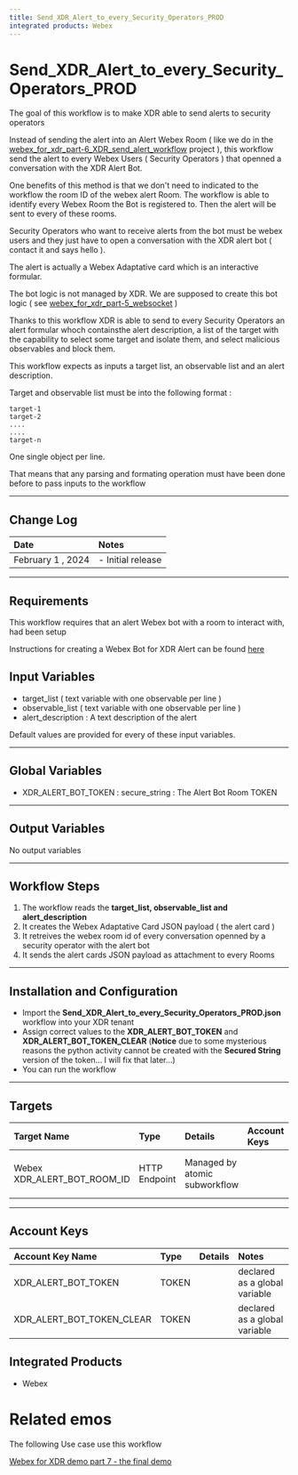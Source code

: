 ```yaml
---
title: Send_XDR_Alert_to_every_Security_Operators_PROD
integrated products: Webex
---
```


# Send_XDR_Alert_to_every_Security_Operators_PROD

The goal of this workflow is to make XDR able to send alerts to security operators

Instead of sending the alert into an Alert Webex Room ( like we do in the [webex_for_xdr_part-6_XDR_send_alert_workflow](https://github.com/pcardotatgit/webex_for_xdr_part-6_XDR_send_alert_workflow) project ), this workflow send the alert to every Webex Users ( Security Operators ) that openned a conversation with the XDR Alert Bot.

One benefits of this method is that we don't need to indicated to the workflow the room ID of the webex alert Room. The workflow is able to identify every Webex Room the Bot is registered to. Then the alert will be sent to every of these rooms.

Security Operators who want to receive alerts from the bot must be webex users and they just have to open  a conversation with the XDR alert bot ( contact it and says hello ).

The alert is actually a Webex Adaptative card which is an interactive formular. 

The bot logic is not managed by XDR. We are supposed to create this bot logic ( see [webex_for_xdr_part-5_websocket](https://github.com/pcardotatgit/webex_for_xdr_part-5_websocket) )

Thanks to this workflow XDR is able to send to every Security Operators an alert formular whoch containsthe alert description, a list of the target with the capability to select some target and isolate them, and select malicious observables and block them.

This workflow expects as inputs a target list, an observable list and an alert description.

Target and observable list must be into the following format :

    target-1
    target-2
    ....
    ....
    target-n
    
One single object per line. 

That means that any parsing and formating operation must have been done before to pass inputs to the workflow

---

## Change Log

| Date | Notes |
|:-----|:------|
| February 1 , 2024 | - Initial release |
---

## Requirements

This workflow requires that an alert Webex bot with a room to interact with, had been setup

Instructions for creating a Webex Bot for XDR Alert can be found [here](https://github.com/pcardotatgit/Create_a_Webex_bot_for_XDR_Alerts)

## Input Variables

- target_list ( text variable with one observable per line )
- observable_list ( text variable with one observable per line )
- alert_description : A text description of the alert

Default values are provided for every of these input variables.

---
## Global Variables

- XDR_ALERT_BOT_TOKEN : secure_string :  The Alert Bot Room TOKEN
---
## Output Variables

No output variables

---

## Workflow Steps
1. The workflow reads the **target_list, observable_list and alert_description**
2. It creates the Webex Adaptative Card JSON payload ( the alert card )
3. It retreives the webex room id of every conversation openned by a security operator with the alert bot
3. It sends the alert cards JSON payload as attachment to every Rooms
---

## Installation and Configuration

* Import the **Send_XDR_Alert_to_every_Security_Operators_PROD.json** workflow into your XDR tenant
* Assign correct values to the **XDR_ALERT_BOT_TOKEN** and **XDR_ALERT_BOT_TOKEN_CLEAR** (**Notice** due to some mysterious reasons the python activity cannot be created with the **Secured String** version of the token... I will fix that later...)
* You can run the workflow

---

## Targets


| Target Name | Type | Details | Account Keys | Notes |
|:------------|:-----|:--------|:-------------|:------|
| Webex XDR_ALERT_BOT_ROOM_ID | HTTP Endpoint | Managed by atomic subworkflow | | declared as a global variable |

---

## Account Keys

| Account Key Name | Type | Details | Notes |
|:-----------------|:-----|:--------|:------|
| XDR_ALERT_BOT_TOKEN | TOKEN | | declared as a global variable |
| XDR_ALERT_BOT_TOKEN_CLEAR | TOKEN | | declared as a global variable |

## Integrated Products

* Webex

# Related emos

The following Use case use this workflow 

[Webex for XDR demo part 7 - the final demo](https://github.com/pcardotatgit/webex_for_xdr_part-7_The_final_demo)
